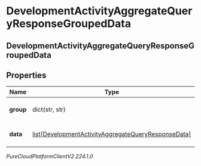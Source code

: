 # DevelopmentActivityAggregateQueryResponseGroupedData

## DevelopmentActivityAggregateQueryResponseGroupedData

## Properties

|Name | Type | Description | Notes|
|------------ | ------------- | ------------- | -------------|
| **group** | dict(str, str) | The group values for this data | [optional] |
| **data** | [list[DevelopmentActivityAggregateQueryResponseData]](DevelopmentActivityAggregateQueryResponseData) | The metrics in this group | [optional] |



_PureCloudPlatformClientV2 224.1.0_
